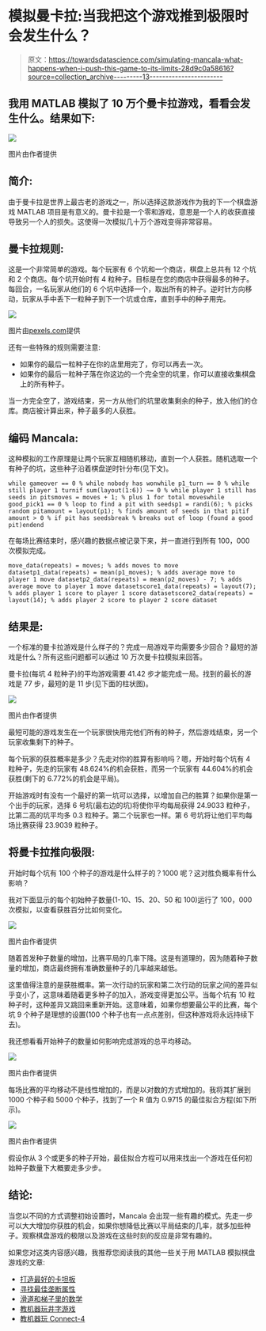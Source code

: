 # 模拟曼卡拉:当我把这个游戏推到极限时会发生什么？

> 原文：<https://towardsdatascience.com/simulating-mancala-what-happens-when-i-push-this-game-to-its-limits-28d9c0a58616?source=collection_archive---------13----------------------->

## 我用 MATLAB 模拟了 10 万个曼卡拉游戏，看看会发生什么。结果如下:

![](img/616e87cdbdb4ee808e86f883a95d3769.png)

图片由作者提供

## 简介:

由于曼卡拉是世界上最古老的游戏之一，所以选择这款游戏作为我的下一个棋盘游戏 MATLAB 项目是有意义的。曼卡拉是一个零和游戏，意思是一个人的收获直接导致另一个人的损失。这使得一次模拟几十万个游戏变得非常容易。

## 曼卡拉规则:

这是一个非常简单的游戏。每个玩家有 6 个坑和一个商店，棋盘上总共有 12 个坑和 2 个商店。每个坑开始时有 4 粒种子。目标是在您的商店中获得最多的种子。每回合，一名玩家从他们的 6 个坑中选择一个，取出所有的种子。逆时针方向移动，玩家从手中丢下一粒种子到下一个坑或仓库，直到手中的种子用完。

![](img/e9c8eaaf01af91c603617023cce6413c.png)

图片由[pexels.com](https://www.pexels.com/)提供

还有一些特殊的规则需要注意:

*   如果你的最后一粒种子在你的店里用完了，你可以再去一次。
*   如果你的最后一粒种子落在你这边的一个完全空的坑里，你可以直接收集棋盘上的所有种子。

当一方完全空了，游戏结束，另一方从他们的坑里收集剩余的种子，放入他们的仓库。商店被计算出来，种子最多的人获胜。

## 编码 Mancala:

这种模拟的工作原理是让两个玩家互相随机移动，直到一个人获胜。随机选取一个有种子的坑，这些种子沿着棋盘逆时针分布(见下文)。

```
while gameover == 0 % while nobody has wonwhile p1_turn == 0 % while still player 1 turnif sum(layout(1:6)) ~= 0 % while player 1 still has seeds in pitsmoves = moves + 1; % plus 1 for total moveswhile good_pick1 == 0 % loop to find a pit with seedsp1 = randi(6); % picks random pitamount = layout(p1); % finds amount of seeds in that pitif amount > 0 % if pit has seedsbreak % breaks out of loop (found a good pit)endend
```

在每场比赛结束时，感兴趣的数据点被记录下来，并一直进行到所有 100，000 次模拟完成。

```
move_data(repeats) = moves; % adds moves to move datasetp1_data(repeats) = mean(p1_moves); % adds average move to player 1 move datasetp2_data(repeats) = mean(p2_moves) - 7; % adds average move to player 1 move datasetscore1_data(repeats) = layout(7); % adds player 1 score to player 1 score datasetscore2_data(repeats) = layout(14); % adds player 2 score to player 2 score dataset
```

## 结果是:

一个标准的曼卡拉游戏是什么样子的？完成一局游戏平均需要多少回合？最短的游戏是什么？所有这些问题都可以通过 10 万次曼卡拉模拟来回答。

曼卡拉(每坑 4 粒种子)的平均游戏需要 41.42 步才能完成一局。找到的最长的游戏是 77 步，最短的是 11 步(见下面的柱状图)。

![](img/0d80c8ad18ddc86acfd318d2c88e2cb4.png)

图片由作者提供

最短可能的游戏发生在一个玩家很快用完他们所有的种子，然后游戏结束，另一个玩家收集剩下的种子。

每个玩家的获胜概率是多少？先走对你的胜算有影响吗？嗯，开始时每个坑有 4 粒种子，先走的玩家有 48.624%的机会获胜，而另一个玩家有 44.604%的机会获胜(剩下的 6.772%的机会是平局)。

开始游戏时有没有一个最好的第一坑可以选择，以增加自己的胜算？如果你是第一个出手的玩家，选择 6 号坑(最右边的坑)将使你平均每局获得 24.9033 粒种子，比第二高的坑平均多 0.3 粒种子。第二个玩家也一样。第 6 号坑将让他们平均每场比赛获得 23.9039 粒种子。

## 将曼卡拉推向极限:

开始时每个坑有 100 个种子的游戏是什么样子的？1000 呢？这对胜负概率有什么影响？

我对下面显示的每个初始种子数量(1-10、15、20、50 和 100)运行了 100，000 次模拟，以查看获胜百分比如何变化。

![](img/616e87cdbdb4ee808e86f883a95d3769.png)

图片由作者提供

随着首发种子数量的增加，比赛平局的几率下降。这是有道理的，因为随着种子数量的增加，商店最终拥有准确数量种子的几率越来越低。

这里值得注意的是获胜概率。第一次行动的玩家和第二次行动的玩家之间的差异似乎变小了，这意味着随着更多种子的加入，游戏变得更加公平。当每个坑有 10 粒种子时，这种差异又跳回来重新开始。这意味着，如果你想要最公平的比赛，每个坑 9 个种子是理想的设置(100 个种子也有一点点差别，但这种游戏将永远持续下去)。

我还想看看开始种子的数量如何影响完成游戏的总平均移动。

![](img/d6f24fadf8e94fbc7a27360f54f9fe21.png)

图片由作者提供

每场比赛的平均移动不是线性增加的，而是以对数的方式增加的。我将其扩展到 1000 个种子和 5000 个种子，找到了一个 R 值为 0.9715 的最佳拟合方程(如下所示)。

![](img/3c662121335b9f76afd38bceb641512f.png)

图片由作者提供

假设你从 3 个或更多的种子开始，最佳拟合方程可以用来找出一个游戏在任何初始种子数量下大概要走多少步。

## 结论:

当您以不同的方式调整初始设置时，Mancala 会出现一些有趣的模式。先走一步可以大大增加你获胜的机会，如果你想降低比赛以平局结束的几率，就多加些种子。观察棋盘游戏的极限以及游戏在这些时刻的反应是非常有趣的。

如果您对这类内容感兴趣，我推荐您阅读我的其他一些关于用 MATLAB 模拟棋盘游戏的文章:

*   [打造最好的卡坦板](https://medium.com/codex/the-best-and-worst-catan-board-setups-989df4ba550a)
*   [寻找最佳垄断属性](/simulating-monopoly-finding-the-best-properties-using-matlab-130fe557b1ae)
*   [滑道和梯子里的数学](/the-surprisingly-interesting-mathematics-within-chutes-and-ladders-40f931c18489)
*   [教机器玩井字游戏](/applying-machine-learning-to-tic-tac-toe-47d954671c73)
*   [教机器玩 Connect-4](/i-taught-a-machine-how-to-play-connect-4-df261da4e23f)